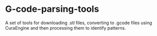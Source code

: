 # G-code-parsing-tools
A set of tools for downloading .stl files, converting to .gcode files using CuraEngine and then processing them to identify patterns.
